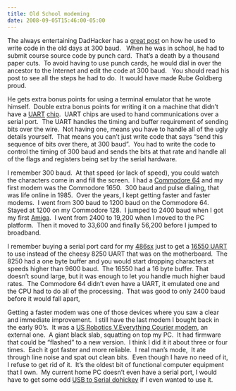 ```yaml
---
title: Old School modeming
date: 2008-09-05T15:46:00-05:00
---
```

The always entertaining DadHacker has a <a href="http://www.dadhacker.com/blog/?p=1050" target="_blank">great post</a> on how he used to write code in the old days at 300 baud.   When he was in school, he had to submit course source code by punch card.  That’s a death by a thousand paper cuts.  To avoid having to use punch cards, he would dial in over the ancestor to the Internet and edit the code at 300 baud.   You should read his post to see all the steps he had to do.  It would have made Rube Goldberg proud.

He gets extra bonus points for using a terminal emulator that he wrote himself.  Double extra bonus points for writing it on a machine that didn’t have a <a href="http://www.freebsd.org/doc/en/articles/serial-uart/" target="_blank">UART</a> <a href="http://www.lammertbies.nl/comm/info/serial-uart.html" target="_blank">chip</a>.  UART chips are used to hand communications over a serial port.  The UART handles the timing and buffer requirement of sending bits over the wire.  Not having one, means you have to handle all of the ugly details yourself.  That means you can’t just write code that says “send this sequence of bits over there, at 300 baud”.  You had to write the code to control the timing of 300 baud and sends the bits at that rate and handle all of the flags and registers being set by the serial hardware.

I remember 300 baud.  At that speed (or lack of speed), you could watch the characters come in and fill the screen.  I had a <a href="http://oldcomputers.net/c64.html" target="_blank">Commodore 64</a> and my first modem was the Commodore 1650.  300 baud and pulse dialing, that was life online in 1985.  Over the years, I kept getting faster and faster modems.  I went from 300 baud to 1200 baud on the Commodore 64.  Stayed at 1200 on my Commodore 128.  I jumped to 2400 baud when I got my first <a href="http://www.amigahistory.co.uk/a2000.html" target="_blank">Amiga</a>.  I went from 2400 to 19,200 when I moved to the PC platform.  Then it moved to 33,600 and finally 56,200 before I jumped to broadband.  

I remember buying a serial port card for my <a href="http://en.wikipedia.org/wiki/486SX" target="_blank">486sx</a> just to get a <a href="http://en.wikipedia.org/wiki/16550_UART" target="_blank">16550 UART</a> to use instead of the cheesy 8250 UART that was on the motherboard.  The 8250 had a one byte buffer and you would start dropping characters at speeds higher than 9600 baud.  The 16550 had a 16 byte buffer. That doesn’t sound large, but it was enough to let you handle much higher baud rates.  The Commodore 64 didn’t even have a UART, it emulated one and the CPU had to do all of the processing.  That was good to only 2400 baud before it would fall apart,

Getting a faster modem was one of those devices where you saw a clear and immediate improvement.  I still have the last modem I bought back in the early 90’s.  It was a <a href="http://www.amazon.com/Courier-Everything-Analog-Corp-Modem-us/dp/B00006BA2H" target="_blank">US Robotics V.Everything Courier modem</a>, an external one.  A giant black slab, squatting on top my PC.  It had firmware that could be “flashed” to a new version.  I think I did it it about three or four times.  Each it got faster and more reliable.  I real man’s mode,  It ate through line noise and spat out clean bits.  Even though I have no need of it, I refuse to get rid of it.  It’s the oldest bit of functional computer equipment that I own.  My current home PC doesn’t even have a serial port, I would have to get some odd <a href="http://www.usbgear.com/computer_cable_details.cfm?sku=CA-232-1MB&#038;cats=199&#038;catid=2345%2C199%2C461%2C106%2C1009%2C601" target="_blank">USB to Serial dohickey</a> if I even wanted to use it.
